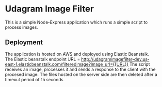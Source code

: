 # Udagram Image Filter

This is a simple Node-Express application which runs a simple script to process images.

## Deployment
The application is hosted on AWS and deployed using Elastic Beanstalk.
The Elastic beanstalk endpoint URL = http://udagramimagefilter-dev.us-east-1.elasticbeanstalk.com/filteredimage?image_url={{URL}}
The script receives an image, processes it and sends a response to the client with the procesed image. The files hosted on the server side are then deleted after a timeout period of 15 seconds.

